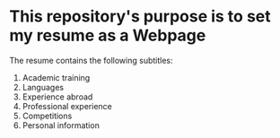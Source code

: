 <h1>
    This repository's purpose is to set my resume as a Webpage
</h1>
<body>
    <p>
        The resume contains the following subtitles:
    </p>
    <ol>
        <li>
             Academic training
        </li>
        <li>
            Languages
        </li>
        <li>
            Experience abroad
        </li>
        <li>
            Professional experience
        </li>
        <li>
            Competitions
        </li>
        <li>
            Personal information
        </li>
    </ol>
</body>